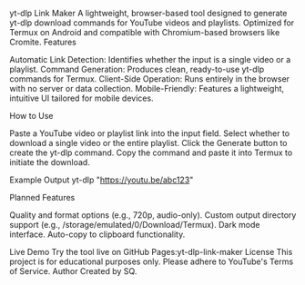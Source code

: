 yt-dlp Link Maker
A lightweight, browser-based tool designed to generate yt-dlp download commands for YouTube videos and playlists. Optimized for Termux on Android and compatible with Chromium-based browsers like Cromite.
Features

Automatic Link Detection: Identifies whether the input is a single video or a playlist.
Command Generation: Produces clean, ready-to-use yt-dlp commands for Termux.
Client-Side Operation: Runs entirely in the browser with no server or data collection.
Mobile-Friendly: Features a lightweight, intuitive UI tailored for mobile devices.

How to Use

Paste a YouTube video or playlist link into the input field.
Select whether to download a single video or the entire playlist.
Click the Generate button to create the yt-dlp command.
Copy the command and paste it into Termux to initiate the download.

Example Output
yt-dlp "https://youtu.be/abc123"

Planned Features

Quality and format options (e.g., 720p, audio-only).
Custom output directory support (e.g., /storage/emulated/0/Download/Termux).
Dark mode interface.
Auto-copy to clipboard functionality.

Live Demo
Try the tool live on GitHub Pages:yt-dlp-link-maker
License
This project is for educational purposes only. Please adhere to YouTube's Terms of Service.
Author
Created by SQ.
